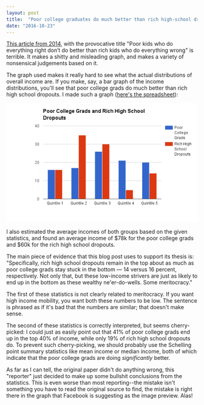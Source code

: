 ```yaml
---
layout: post
title:  "Poor college graduates do much better than rich high-school dropouts"
date: "2016-10-23"
---
```


[This article from 2014](https://www.washingtonpost.com/news/wonk/wp/2014/10/18/poor-kids-who-do-everything-right-dont-do-better-than-rich-kids-who-do-everything-wrong/), with the provocative title "Poor kids who do everything right don’t do better than rich kids who do everything wrong" is terrible. It makes a shitty and misleading graph, and makes a variety of nonsensical judgements based on it.

The graph used makes it really hard to see what the actual distributions of overall income are. If you make, say, a bar graph of the income distributions, you'll see that poor college grads do much better than rich high school dropouts. I made such a graph ([here's the spreadsheet](https://docs.google.com/spreadsheets/d/112K9ejdFQMPcnvEqERT2k2Oe7Tk7zJ-YHFuA3LikFRA/edit?usp=sharing)):

![Bar chart](/img/poor-college-grads.png)

I also estimated the average incomes of both groups based on the given statistics, and found an average income of $78k for the poor college grads and $60k for the rich high school dropouts.

The main piece of evidence that this blog post uses to support its thesis is: "Specifically, rich high school dropouts remain in the top about as much as poor college grads stay stuck in the bottom — 14 versus 16 percent, respectively. Not only that, but these low-income strivers are just as likely to end up in the bottom as these wealthy ne'er-do-wells. Some meritocracy."

The first of these statistics is not clearly related to meritocracy. If you want high income mobility, you want both these numbers to be low. The sentence is phrased as if it's bad that the numbers are similar; that doesn't make sense.

The second of these statistics is correctly interpreted, but seems cherry-picked: I could just as easily point out that 41% of poor college grads end up in the top 40% of income, while only 19% of rich high school dropouts do. To prevent such cherry-picking, we should probably use the Schelling point summary statistics like mean income or median income, both of which indicate that the poor college grads are doing *significantly* better.

As far as I can tell, the original paper didn't do anything wrong, this "reporter" just decided to make up some bullshit conclusions from the statistics. This is even worse than most reporting--the mistake isn't something you have to read the original source to find, the mistake is right there in the graph that Facebook is suggesting as the image preview. Alas!
